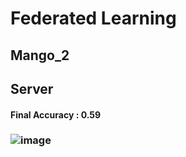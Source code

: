 # Federated Learning 
## Mango_2


## Server
#### Final Accuracy : 0.59 
### ![image](https://user-images.githubusercontent.com/97511839/229341087-1ee77033-dd31-4795-9dd0-66b4299da866.png)


